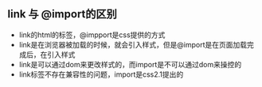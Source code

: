 ## link 与 @import的区别

+ link的html的标签，@impport是css提供的方式
+ link是在浏览器被加载的时候，就会引入样式，但是@import是在页面加载完成后，在引入样式
+ link是可以通过dom来更改样式的，而import是不可以通过dom来操控的
+ link标签不存在兼容性的问题，import是css2.1提出的